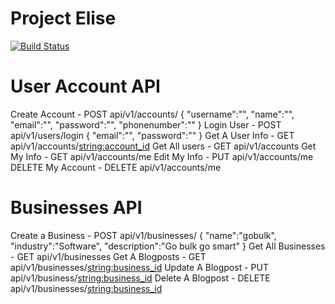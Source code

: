 # Project Elise

[![Build Status](https://travis-ci.com/mugenyie/Elise.svg?token=9j5hSxhjhoLyxg2QAJKd&branch=develop)](https://travis-ci.com/mugenyie/Elise)

# User Account API
Create Account - POST api/v1/accounts/
{
	"username":"",
	"name":"",
	"email":"",
	"password":"",
	"phonenumber":""
}
Login User - POST api/v1/users/login
{
	"email":"",
	"password":""
}
Get A User Info - GET api/v1/accounts/<string:account_id>
Get All users - GET api/v1/accounts
Get My Info - GET api/v1/accounts/me
Edit My Info - PUT api/v1/accounts/me
DELETE My Account - DELETE api/v1/accounts/me

# Businesses API
Create a Business - POST api/v1/businesses/
{
	"name":"gobulk",
	"industry":"Software",
	"description":"Go bulk go smart"
}
Get All Businesses - GET api/v1/businesses
Get A Blogposts - GET api/v1/businesses/<string:business_id>
Update A Blogpost - PUT api/v1/business/<string:business_id>
Delete A Blogpost - DELETE api/v1/businesses/<string:business_id>